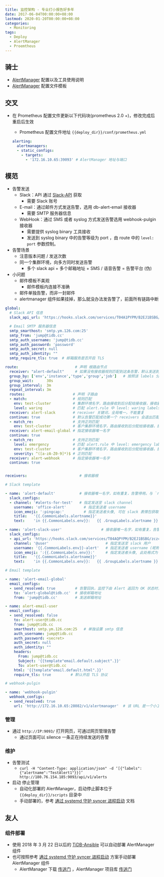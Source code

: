 ```yaml
---
title: 监控架构 - 专业打小报告好多年
date: 2017-06-04T00:00:00+08:00
lastmod: 2020-01-20T00:00:00+08:00
categories:
  - Monitoring
tags:
  - Deploy
  - AlertManager
  - Proemtheus
---
```

## 骑士

- [AlertManager](https://prometheus.io/docs/alerting/configuration/) 配置以及工具使用说明
- [AlertManager](https://github.com/pingcap/tidb-ansible/blob/master/conf/alertmanager.yml) 配置文件模板

## 交叉

- 在 Prometheus 配置文件更新以下代码块(prometheus 2.0 +)，修改完成后重启后生效
  - Prometheus 配置文件地址 `{{deploy_dir}}/conf/prometheus.yml`

  ```yaml
  alerting:
    alertmanagers:
    - static_configs:
      - targets:
        - '172.16.10.65:39093' # AlertManager 地址与端口
  ```

## 模范

- 告警发送
  - Slack：API 通过 [Slack-API](https://api.slack.com/incoming-webhooks) 获取
    - 需要 Slack 账号
  - E-mail：通过邮件方式发送告警，选用 db-alert-email 接收器
    - 需要 SMTP 服务器信息
  - WebHook：通过 SMS 或者 syslog 方式发送告警选用 webhook-pulgin 接收器
    - 需要提供 syslog binary 工具接收
    - 发送到 syslog binary 中的告警等级为 port ，由 route 中的 `level: port` 参数控制。
- 告警场景
  - 注意版本问题 / 发送次数
  - 同一个集群环境，向多方同时发送告警
    - 多个 slack api + 多个邮箱地址 + SMS / 语音告警 = 告警平台 (伪)
- 小问题
  - 邮件模板不美观
    - 邮件模板内连接不准确
  - 邮件单独告警，而非一封邮件
  - alertmanager 组件如果挂掉，那么就没办法发告警了，前面所有链路中断

```yaml
global:
  # Slack API 信息
  slack_api_url: 'https://hooks.slack.com/services/T04A1PYPM/B2EJ1BSBG/12313424342342344'

  # Email SMTP 服务器信息
  smtp_smarthost: 'smtp.ym.126.com:25'
  smtp_from: 'jump@tidb.cc'
  smtp_auth_username: 'jump@tidb.cc'
  smtp_auth_password: 'password'
  smtp_auth_secret: null
  smtp_auth_identity: ""
  smtp_require_tls: true  # 邮箱服务是否开启 TLS

route:                          # 声明 根路由节点
  receiver: "alert-default"     # 如果没有接收器规则匹配到这条告警，默认发送到 `alert-default`，该 alert-default 必须存在，否则报错退出
  group_by: ['env','instance','type','group','job']   # 按照该 labels 分组用于分组压缩短时间内产生的大量告警
  group_wait:      30s
  group_interval:  3m
  repeat_interval: 3m
  routes:                      # 声明 子路由
  - match:                     # 规则匹配
    env: test-cluster          # 集群环境名字，路由接收到后分配给接收器，接收器读取规则后发送至 slack_config
    level: waring              # 匹配 alert.rule 中 level: waring labels 属性，匹配成功后发送到相应接收器
  receiver: alert-slack        # receiver 关键词，全局唯一，不能重复
  continue: true               # 默认告警匹配成功第一个 receivers 会退出匹配，开启 continue 参数后会继续匹配 receivers 列表，直到再无 receivers 时或者下一个 receivers 中 continue fasle 的时候才会退出 (continue default false)
  - match_re:                  # 支持正则匹配
    env: test-cluster          # 客户集群环境名字，路由接收到后分配给接收器，接收器读取规则后发送至 slack_config
  receiver: alert-email-global # 指定接收器唯一名字
  continue: true
  - match_re:                  # 支持正则匹配
    level: emergency           # 匹配 alert.rule 中 level: emergency labels 属性，匹配成功后发送到相应接收器
    env: test-cluster          # 客户集群环境名字，路由接收到后分配给接收器，接收器读取规则后发送至 slack_config
    severity: ^([a-zA-Z0-9]*)$ # 正则匹配
  receiver: alert-webhook      # 指定接收器唯一名字
  continue: true


receivers:                        # 接收器根

# Slack template

- name: 'alert-default'           # 接收器唯一名字，如有重复，告警停用。与 `route` 节点规则关联使用。
  slack_configs:
  - channel: '#alerts-for-test'   # 指定发送至 slack channel
    username: 'office-alert'        # 指定发送者 username
    icon_emoji: ':pingcap:'         # 指定发送者头像, 可在 slack 表情包获取 emoji 信息
    title:   '{{.CommonLabels.alertname}}'
    text:    'in {{.CommonLabels.env}}:   {{ .GroupLabels.alertname }}  {{ .CommonAnnotations.description }}    http://office.tidb.cc/alerts'

- name: 'alert-slack-user'                  # 接收器唯一名字，如有重复，告警停用。与 `route` 节点规则关联使用。
  slack_configs:
  - api_url: 'https://hooks.slack.com/services/T04AQPYPM/B2EJ1BSBG/zczczczczcdsadafsvdvsf'
    channel: '@user'                          # 指定发送至 slack 用户
    username: '{{.CommonLabels.env}}-alert'   # 指定发送者 username (昵称) , 此处格式为 ` 集群名称 - alert`
    icon_emoji: ':{{.CommonLabels.env}}:'     # 指定发送者头像, 此处格式为 `: 集群名称:`, 提前在 slack 定义该图片
    title:   '{{.CommonLabels.alertname}}'
    text:    'in {{.CommonLabels.env}}:   {{ .GroupLabels.alertname }}  {{ .CommonAnnotations.description }}    http://office.tidb.cc/alerts'

# Email template

- name: 'alert-email-global'
  email_configs:
  - send_resolved: true         # 告警回执，监控下由 Alert 返回为 OK 状态时，会发送一条 OK 状态的回执
    to: 'alert-global@tidb.cc'  # 接收邮箱地址
    from: 'jump@tidb.cc'        # 发送邮箱地址

- name: alert-email-user
  email_configs:
  - send_resolved: false
    to: alert-user@tidb.cc
    from: jump@tidb.cc
    smarthost: smtp.ym.126.com:25   # 单独设置 smtp 信息
    auth_username: jump@tidb.cc
    auth_password: <secret>
    auth_secret: null
    auth_identity: ""
    headers:
      From: jump@tidb.cc
      Subject: '{{template"email.default.subject".}}'
      To: alert-user@tidb.cc
    html: '{{template"email.default.html".}}'
    require_tls: true         # 默认开启 TLS 协议

# webhook-pulgin

- name: 'webhook-pulgin'
  webhook_configs:
  - send_resolved: true
    url: 'http://172.16.10.65:28082/v1/alertmanager'  # 该 URL 是一个小工具，用来解析 alertmanager json 告警数据，然后发往目的地
```

### 管理

- 通过 `http://IP:9093/` 打开网页，可通过网页管理告警
  - 通过页面可以 silence 一条正在持续发送的告警

### 维护

- 告警测试
  - `curl -H "Content-Type: application/json" -d ‘[{"labels":{"alertname":"TestAlert1"}}]’ http://180.76.154.185:9093/api/v1/alerts`
- 启动 停止管理
  - 自动化部署的 AlertManager，启动停止脚本位于 `{{deploy_dir}}/scripts` 目录中
  - 手动部署的，参考 [通过 systemd 守护 syncer 进程启动](../Docs/180323-Systemd-Syncer) 文档

## 友人

### 组件部署

- 使用 2018 年 3 月 22 日以后的 [TiDB-Ansible](https://github.com/pingcap/tidb-ansible/blob/master/deploy.yml) 可以自动部署 AlertManager 组件
- 也可按照参考 [通过 systemd 守护 syncer 进程启动](/post/20180323-Systemd-Syncer/ "ap.tidb.cc syncer systemd") 方案手动部署 AlertManager 组件
  - AlertManager 下载 [传送门](https://prometheus.io/download/) ，AlertManager 项目库 [传送门](https://github.com/prometheus/alertmanager)
